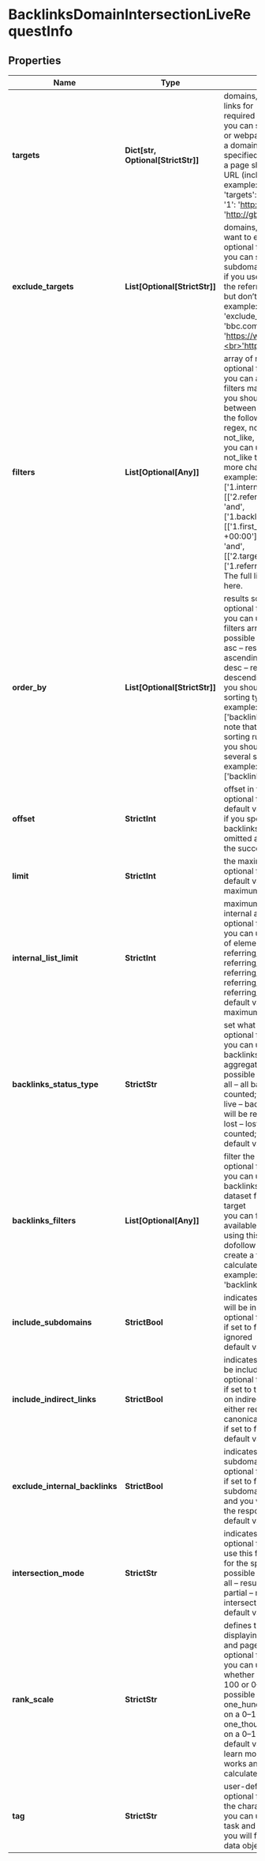 # BacklinksDomainIntersectionLiveRequestInfo


## Properties

| Name | Type | Description | Notes |
|------------ | ------------- | ------------- | -------------|
**targets** | **Dict[str, Optional[StrictStr]]** | domains, subdomains or webpages to get links for<br>required field<br>you can set up to 20 domains, subdomains or webpages<br>a domain or a subdomain should be specified without https:// and www.<br>a page should be specified with absolute URL (including http:// or https://)<br>example:<br>'targets': {<br>'1': 'http://planet.postgresql.org/',<br>'2': 'http://gborg.postgresql.org/'<br>} |[optional]|
**exclude_targets** | **List[Optional[StrictStr]]** | domains, subdomains or webpages you want to exclude<br>optional field<br>you can specify up to 10 domains, subdomains or webpages<br>if you use this array, results will contain the referring domains that link to targets but don’t link to exclude_targets<br>example:<br>'exclude_targets': [<br>'bbc.com',<br>'https://www.apple.com/iphone/*',<br>'https://dataforseo.com/apis/*'] |[optional]|
**filters** | **List[Optional[Any]]** | array of results filtering parameters<br>optional field<br>you can add several filters at once (8 filters maximum)<br>you should set a logical operator and, or between the conditions<br>the following operators are supported:<br>regex, not_regex, =, <>, in, not_in, like, not_like, ilike, not_ilike, match, not_match<br>you can use the % operator with like and not_like to match any string of zero or more characters<br>example:<br>['1.internal_links_count','>','1']<br>[['2.referring_pages','>','2'],<br>'and',<br>['1.backlinks','>','10']]<br>[['1.first_seen','>','2017-10-23 11:31:45 +00:00'],<br>'and',<br>[['2.target','like','%dataforseo.com%'],'or',['1.referring_domains','>','10']]]<br>The full list of possible filters is available here. |[optional]|
**order_by** | **List[Optional[StrictStr]]** | results sorting rules<br>optional field<br>you can use the same values as in the filters array to sort the results<br>possible sorting types:<br>asc – results will be sorted in the ascending order<br>desc – results will be sorted in the descending order<br>you should use a comma to set up a sorting type<br>example:<br>['backlinks,desc']<br>note that you can set no more than three sorting rules in a single request<br>you should use a comma to separate several sorting rules<br>example:<br>['backlinks,desc','rank,asc'] |[optional]|
**offset** | **StrictInt** | offset in the array of returned results<br>optional field<br>default value: 0<br>if you specify the 10 value, the first ten backlinks in the results array will be omitted and the data will be provided for the successive backlinks |[optional]|
**limit** | **StrictInt** | the maximum number of returned results<br>optional field<br>default value: 100<br>maximum value: 1000 |[optional]|
**internal_list_limit** | **StrictInt** | maximum number of elements within internal arrays<br>optional field<br>you can use this field to limit the number of elements within the following arrays:<br>referring_links_tld<br>referring_links_types<br>referring_links_attributes<br>referring_links_platform_types<br>referring_links_semantic_locations<br>default value: 10<br>maximum value: 1000 |[optional]|
**backlinks_status_type** | **StrictStr** | set what backlinks to return and count<br>optional field<br>you can use this field to choose what backlinks will be returned and used for aggregated metrics for your targets;<br>possible values:<br>all – all backlinks will be returned and counted;<br>live – backlinks found during the last check will be returned and counted;<br>lost – lost backlinks will be returned and counted;<br>default value: live |[optional]|
**backlinks_filters** | **List[Optional[Any]]** | filter the backlinks of your target<br>optional field<br>you can use this field to filter the initial backlinks that will be included in the dataset for aggregated metrics for your target<br>you can filter the backlinks by all fields available in the response of this endpoint<br>using this parameter, you can include only dofollow backlinks in the response and create a flexible backlinks dataset to calculate the metrics for<br>example:<br>'backlinks_filters': [['dofollow', '=', true]] |[optional]|
**include_subdomains** | **StrictBool** | indicates if the subdomains of the target will be included in the search<br>optional field<br>if set to false, the subdomains will be ignored<br>default value: true |[optional]|
**include_indirect_links** | **StrictBool** | indicates if indirect links to the targets will be included in the results<br>optional field<br>if set to true, the results will include data on indirect links pointing to a page that either redirects to a target, or points to a canonical page<br>if set to false, indirect links will be ignored<br>default value: true |[optional]|
**exclude_internal_backlinks** | **StrictBool** | indicates whether the backlinks from subdomains of the target are excluded<br>optional field<br>if set to false, the backlinks from subdomains of the target will be omitted and you won’t receive the same domain in the response;<br>default value: true |[optional]|
**intersection_mode** | **StrictStr** | indicates whether to intersect backlinks<br>optional field<br>use this field to intersect or merge results for the specified domains<br>possible values: all, partial<br>all – results are based on all backlinks;<br>partial – results are based on the intersecting backlinks only;<br>default value: all |[optional]|
**rank_scale** | **StrictStr** | defines the scale used for calculating and displaying the rank, domain_from_rank, and page_from_rank values<br>optional field<br>you can use this parameter to choose whether rank values are presented on a 0–100 or 0–1000 scale<br>possible values:<br>one_hundred — rank values are displayed on a 0–100 scale<br>one_thousand — rank values are displayed on a 0–1000 scale<br>default value: one_thousand<br>learn more about how this parameter works and how ranking metrics are calculated in this Help Center article |[optional]|
**tag** | **StrictStr** | user-defined task identifier<br>optional field<br>the character limit is 255<br>you can use this parameter to identify the task and match it with the result<br>you will find the specified tag value in the data object of the response |[optional]|